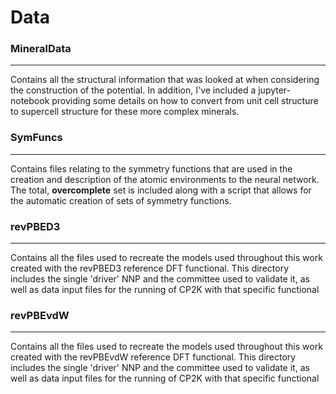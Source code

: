 # Data

### MineralData

---

Contains all the structural information that was looked at when considering the construction of the potential. In addition, I've included a jupyter-notebook providing some details on how to convert from unit cell structure to supercell structure for these more complex minerals.

### SymFuncs

---

Contains files relating to the symmetry functions that are used in the creation and description of the atomic environments to the neural network. The total, **overcomplete** set is included along with a script that allows for the automatic creation of sets of symmetry functions. 

### revPBED3

---

Contains all the files used to recreate the models used throughout this work created with the revPBED3 reference DFT functional. This directory includes the single 'driver' NNP and the committee used to validate it, as well as data input files for the running of CP2K with that specific functional

### revPBEvdW

---

Contains all the files used to recreate the models used throughout this work created with the revPBEvdW reference DFT functional. This directory includes the single 'driver' NNP and the committee used to validate it, as well as data input files for the running of CP2K with that specific functional
